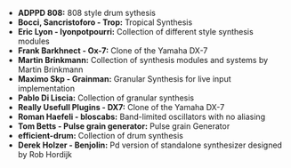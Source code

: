 * **ADPPD 808:** 808 style drum sythesis
* **Bocci, Sancristoforo - Trop:** Tropical Synthesis
* **Eric Lyon - lyonpotpourri:** Collection of different style synthesis modules
* **Frank Barkhnect - Ox-7:** Clone of the Yamaha DX-7
* **Martin Brinkmann:** Collection of synthesis modules and systems by Martin Brinkmann
* **Maximo Skp - Grainman:** Granular Synthesis for live input implementation
* **Pablo Di Liscia:** Collection of granular synthesis
* **Really Usefull Plugins - DX7:** Clone of the Yamaha DX-7
* **Roman Haefeli - bloscabs:** Band-limited oscillators with no aliasing
* **Tom Betts - Pulse grain generator:** Pulse grain Generator
* **efficient-drum:** Collection of drum synthesis
* **Derek Holzer - Benjolin:** Pd version of standalone synthesizer designed by Rob Hordijk
